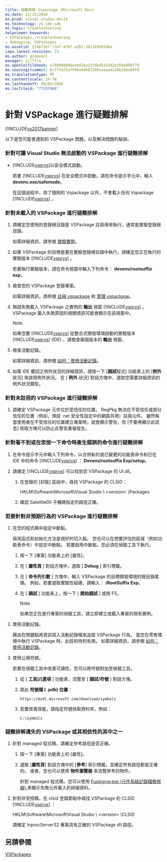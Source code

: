 ```yaml
---
title: 疑難排解 Vspackage |Microsoft Docs
ms.date: 11/15/2016
ms.prod: visual-studio-dev14
ms.technology: vs-ide-sdk
ms.topic: troubleshooting
helpviewer_keywords:
- VSPackages, troubleshooting
- debugging, VSPackages
ms.assetid: 274673e7-72e7-476f-a263-3411b5b874be
caps.latest.revision: 23
ms.author: gregvanl
manager: jillfra
ms.openlocfilehash: e740860046ee9d18a137dbd513202e259e90bf79
ms.sourcegitcommit: 6cfffa72af599a9d667249caaaa411bb28ea69fd
ms.translationtype: MT
ms.contentlocale: zh-TW
ms.lasthandoff: 09/02/2020
ms.locfileid: "77557968"
---
```

# <a name="troubleshooting-vspackages"></a>針對 VSPackage 進行疑難排解
[!INCLUDE[vs2017banner](../includes/vs2017banner.md)]

以下是您可能會遇到的 VSPackage 問題，以及解決問題的秘訣。  
  
### <a name="to-troubleshoot-a-vspackage-that-keeps-visual-studio-from-starting"></a>針對可讓 Visual Studio 無法啟動的 VSPackage 進行疑難排解  
  
- [!INCLUDE[vsprvs](../includes/vsprvs-md.md)]以安全模式啟動。  
  
     若要 [!INCLUDE[vsprvs](../includes/vsprvs-md.md)] 在安全模式中啟動，請在命令提示字元中，輸入 **devenv.exe/safemode**。  
  
     在這個過程中，除了隨附的 Vspackage 以外，不會載入任何 Vspackage [!INCLUDE[vsprvs](../includes/vsprvs-md.md)] 。  
  
### <a name="to-troubleshoot-a-vspackage-that-does-not-load"></a>針對未載入的 VSPackage 進行疑難排解  
  
1. 請確定您使用的登錄根目錄是 VSPackage 註冊用來執行，通常是實驗登錄根目錄。  
  
     如需詳細資訊，請參閱 [實驗實例](../extensibility/the-experimental-instance.md)。  
  
2. 如果 VSPackage 的目標是要在實驗登錄根目錄中執行，請確定您正在執行的實驗版本 [!INCLUDE[vsprvs](../includes/vsprvs-md.md)] 。  
  
     若要執行實驗版本，請在命令視窗中輸入下列命令： **devenv/rootsuffix exp**。  
  
3. 檢查您的 VSPackage 登錄專案。  
  
     如需詳細資訊，請參閱 [註冊 vspackage](internals/registering-vspackages.md) 和 [管理 vspackage](../extensibility/managing-vspackages.md)。  
  
4. 開啟失敗載入 VSPackage 之實例的 **輸出** 視窗 [!INCLUDE[vsprvs](../includes/vsprvs-md.md)] 。 VSPackage 載入失敗原因的相關資訊可能會顯示在該視窗中。  
  
    > [!NOTE]
    > 如果您要 [!INCLUDE[vsprvs](../includes/vsprvs-md.md)] 從整合式開發環境啟動的實驗版本 [!INCLUDE[vsprvs](../includes/vsprvs-md.md)] (IDE) ，請檢查兩個版本的 **輸出** 視窗。  
  
5. 檢查活動記錄。  
  
     如需詳細資訊，請參閱 [如何：使用活動記錄](../extensibility/how-to-use-the-activity-log.md)。  
  
6. 如需 IDE 擲回之例外狀況的詳細資訊，請按一下 [**調試**程式] 功能表上的 [**例外**狀況] 來啟用例外狀況。 在 [ **例外** 狀況] 對話方塊中，選取您需要詳細資訊的例外狀況類型。  
  
### <a name="to-troubleshoot-a-vspackage-that-does-not-register"></a>針對未註冊的 VSPackage 進行疑難排解  
  
1. 請確定 VSPackage 元件位於受信任的位置。 RegPkg 無法在不受信任或部分信任的位置（例如，預設 .net 安全性設定中的網路共用）註冊元件。 雖然每當使用者在不受信任的位置建立專案時，就會顯示警告，但 [不要再顯示此訊息] 核取方塊可以防止此警告重複發生。  
  
### <a name="to-troubleshoot-a-command-that-is-not-visible-or-that-generates-an-error-when-you-click-a-command"></a>針對看不到或在您按一下命令時產生錯誤的命令進行疑難排解  
  
1. 在命令提示字元中輸入下列命令，以合併新的或已變更的功能表命令和已在 IDE 中的命令 [!INCLUDE[vsprvs](../includes/vsprvs-md.md)] ： **Devenv/rootsuffix Exp/setup**。  
  
2. 請確定 [!INCLUDE[vsprvs](../includes/vsprvs-md.md)] 可以找到您 VSPackage 的 UI.dll。  
  
    1. 在登錄的 [封裝] 區段中，尋找 VSPackage 的 CLSID：  
  
         HKLM\Software\Microsoft\Visual Studio \\ *\<version>* \Packages  
  
    2. 確認 SatelliteDll 子機碼指定的路徑正確。  
  
### <a name="to-troubleshoot-a-vspackage-that-behaves-unexpectedly"></a>若要針對非預期行為的 VSPackage 進行疑難排解  
  
1. 在您的程式碼中設定中斷點。  
  
     偵測函式和初始化方法是很好的切入點。 您也可以在想要評估的區域（例如功能表命令）中設定中斷點。 若要啟用中斷點，您必須在偵錯工具下執行。  
  
    1. 按一下 [專案] 功能表上的 [屬性]。  
  
    2. 在 [ **屬性頁** ] 對話方塊中，選取 [ **Debug** ] 索引標籤。  
  
    3. 在 [ **命令列引數** ] 方塊中，輸入 VSPackage 的目標開發環境的根目錄尾碼。 例如，若要選取實驗性組建，請輸入： **/RootSuffix Exp**。  
  
    4. 在 [ **調試** ] 功能表上，按一下 [ **開始調試** ] 或按 F5。  
  
        > [!NOTE]
        > 如果您正在進行專案的偵錯工具，請立即建立或載入專案的現有實例。  
  
2. 使用活動記錄。  
  
     藉由在關鍵點將資訊寫入活動記錄檔來追蹤 VSPackage 行為。 當您在零售環境中執行 VSPackage 時，此技術特別有用。 如需詳細資訊，請參閱 [如何：使用活動記錄](../extensibility/how-to-use-the-activity-log.md)。  
  
3. 使用公用符號。  
  
     若要在偵錯工具中改善可讀性，您可以將符號附加至偵錯工具。  
  
    1. 從 [ **工具]/[選項** ] 功能表，流覽至 [ **調試/符號** ] 對話方塊。  
  
    2. 將此 **符號檔 ( .pdb) 位置**：  
  
       `https://msdl.microsoft.com/download/symbols`  
  
    3. 若要改善效能，請指定符號快取資料夾，例如：  

       `C:\symbols`  
  
### <a name="to-troubleshoot-a-missing-vspackage-or-one-of-its-dependencies"></a>疑難排解遺失的 VSPackage 或其相依性的其中之一  
  
1. 針對 managed 程式碼，請確定參考路徑是否正確。  
  
   1. 按一下 [專案] 功能表上的 [屬性]。  
  
   2. 選取 [**屬性頁**] 對話方塊中的 [**參考**] 索引標籤，並確定所有路徑都是正確的。 或者，您也可以使用 **物件瀏覽器** 來流覽參考的物件。  
  
        針對 managed 程式碼，您可以使用 [Fuslogvw.exe (元件系結記錄檔檢視器) ](/dotnet/framework/tools/fuslogvw-exe-assembly-binding-log-viewer) 來顯示失敗元件載入的詳細資料。  
  
2. 針對非受控碼，在 clsid 登錄節點中尋找 VSPackage 的 CLSID [!INCLUDE[vsprvs](../includes/vsprvs-md.md)] ：  
  
    HKLM\Software\Microsoft\Visual Studio \\ *\<version>* \CLSID  
  
   請確定 InprocServer32 專案具有正確的 VSPackage dll 路徑。  
  
## <a name="see-also"></a>另請參閱  
 [VSPackages](../extensibility/internals/vspackages.md)
